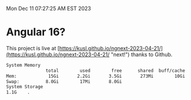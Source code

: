 Mon Dec 11 07:27:25 AM EST 2023

# Angular 16?


This project is live at [https://kusl.github.io/ngnext-2023-04-21/](https://kusl.github.io/ngnext-2023-04-21/ "next!") thanks to Github.

```bash
System Memory
               total        used        free      shared  buff/cache   available
Mem:            15Gi       2.2Gi       3.5Gi       273Mi        10Gi        13Gi
Swap:          8.0Gi        17Mi       8.0Gi
System Storage
1.1G	.

